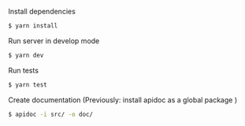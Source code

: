 Install dependencies
```bash
$ yarn install
```

Run server in develop mode
```bash
$ yarn dev
```

Run tests
```bash
$ yarn test
```

Create documentation (Previously: install apidoc as a global package )
```bash
$ apidoc -i src/ -o doc/
```
